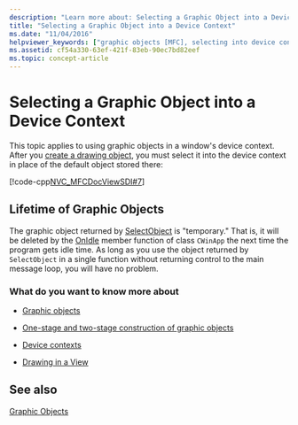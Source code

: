 ```yaml
---
description: "Learn more about: Selecting a Graphic Object into a Device Context"
title: "Selecting a Graphic Object into a Device Context"
ms.date: "11/04/2016"
helpviewer_keywords: ["graphic objects [MFC], selecting into device context", "SelectObject method [MFC]", "GDI objects [MFC], device contexts", "lifetime, graphic objects [MFC]", "device contexts, selecting graphic objects into", "device contexts, graphic objects [MFC]"]
ms.assetid: cf54a330-63ef-421f-83eb-90ec7bd82eef
ms.topic: concept-article
---
```

# Selecting a Graphic Object into a Device Context

This topic applies to using graphic objects in a window's device context. After you [create a drawing object](../mfc/one-stage-and-two-stage-construction-of-objects.md), you must select it into the device context in place of the default object stored there:

[!code-cpp[NVC_MFCDocViewSDI#7](../mfc/codesnippet/cpp/selecting-a-graphic-object-into-a-device-context_1.cpp)]

## Lifetime of Graphic Objects

The graphic object returned by [SelectObject](../mfc/reference/cdc-class.md#selectobject) is "temporary." That is, it will be deleted by the [OnIdle](../mfc/reference/cwinapp-class.md#onidle) member function of class `CWinApp` the next time the program gets idle time. As long as you use the object returned by `SelectObject` in a single function without returning control to the main message loop, you will have no problem.

### What do you want to know more about

- [Graphic objects](../mfc/graphic-objects.md)

- [One-stage and two-stage construction of graphic objects](../mfc/one-stage-and-two-stage-construction-of-objects.md)

- [Device contexts](../mfc/device-contexts.md)

- [Drawing in a View](../mfc/drawing-in-a-view.md)

## See also

[Graphic Objects](../mfc/graphic-objects.md)
